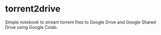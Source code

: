 # torrent2drive
Simple notebook to stream torrent files to Google Drive  and Google Shared Drive using Google Colab.
